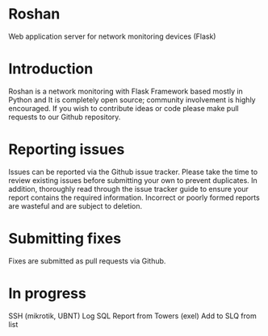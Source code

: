 # Roshan
Web application server for network monitoring devices (Flask)
# Introduction
Roshan is a network monitoring with Flask Framework based mostly in Python and It is completely open source; community involvement is highly encouraged. If you wish to contribute ideas or code please make pull requests to our Github repository.
# Reporting issues
Issues can be reported via the Github issue tracker. Please take the time to review existing issues before submitting your own to prevent duplicates.
In addition, thoroughly read through the issue tracker guide to ensure your report contains the required information. Incorrect or poorly formed reports are wasteful and are subject to deletion.
# Submitting fixes
Fixes are submitted as pull requests via Github.
# In progress
SSH (mikrotik, UBNT)
Log
SQL
Report from Towers (exel)
Add to SLQ from list
